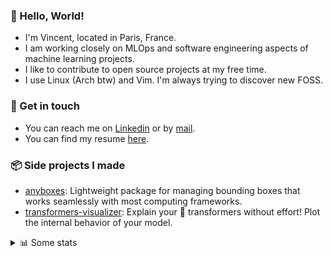 ### 👋 Hello, World!

- I'm Vincent, located in Paris, France.
- I am working closely on MLOps and software engineering aspects of machine learning projects.
- I like to contribute to open source projects at my free time.
- I use Linux (Arch btw) and Vim. I'm always trying to discover new FOSS.

### 🔗 Get in touch

- You can reach me on [Linkedin](https://www.linkedin.com/in/vincent-duchauffour-3a9641155/) or by [mail](mailto:vincent.duchauffour@proton.me).
- You can find my resume [here](https://raw.githubusercontent.com/VDuchauffour/resume/main/resume.pdf).

### 📦 Side projects I made

- [anyboxes](https://github.com/VDuchauffour/anyboxes): Lightweight package for managing bounding boxes that works seamlessly with most computing frameworks.
- [transformers-visualizer](https://github.com/VDuchauffour/transformers-visualizer): Explain your 🤗 transformers without effort! Plot the internal behavior of your model. 

<details><summary>📊 Some stats</summary>  
  
<p align="center">
  <img alt="VDuchauffour's github stats" src="https://github-readme-stats.vercel.app/api?username=VDuchauffour&include_all_commits=true&show_icons=true&theme=react"/>
  <br />
  <img alt="VDuchauffour's streak stats" src="https://streak-stats.demolab.com?user=VDuchauffour&theme=react"/>
  <br />
  <img alt="VDuchauffour's language stats" src="https://github-readme-stats.vercel.app/api/top-langs/?username=VDuchauffour&count_private=true&include_all_commits=true&show_icons=true&layout=compact&theme=react"/>
  <!--   <br />
  <img alt="VDuchauffour's Wakatime stats" src="https://github-readme-stats.vercel.app/api/wakatime?username=VDuchauffour&theme=react"/> -->
</p>

#### 🧭 Wakatime stats
<!--START_SECTION:waka-->
![Code Time](http://img.shields.io/badge/Code%20Time-1%2C464%20hrs%209%20mins-blue)

![Lines of code](https://img.shields.io/badge/From%20Hello%20World%20I%27ve%20Written-2.0%20million%20lines%20of%20code-blue)

**🐱 My GitHub Data** 

> 📦 970.8 kB Used in GitHub's Storage 
 > 
> 🏆 48 Contributions in the Year 2024
 > 
> 🚫 Not Opted to Hire
 > 
> 📜 9 Public Repositories 
 > 
> 🔑 2 Private Repositories 
 > 
**I'm a Night 🦉** 

```text
🌞 Morning                58 commits          █░░░░░░░░░░░░░░░░░░░░░░░░   04.84 % 
🌆 Daytime                340 commits         ███████░░░░░░░░░░░░░░░░░░   28.36 % 
🌃 Evening                643 commits         █████████████░░░░░░░░░░░░   53.63 % 
🌙 Night                  158 commits         ███░░░░░░░░░░░░░░░░░░░░░░   13.18 % 
```
📅 **I'm Most Productive on Saturday** 

```text
Monday                   156 commits         ███░░░░░░░░░░░░░░░░░░░░░░   13.01 % 
Tuesday                  107 commits         ██░░░░░░░░░░░░░░░░░░░░░░░   08.92 % 
Wednesday                205 commits         ████░░░░░░░░░░░░░░░░░░░░░   17.10 % 
Thursday                 175 commits         ████░░░░░░░░░░░░░░░░░░░░░   14.60 % 
Friday                   111 commits         ██░░░░░░░░░░░░░░░░░░░░░░░   09.26 % 
Saturday                 317 commits         ███████░░░░░░░░░░░░░░░░░░   26.44 % 
Sunday                   128 commits         ███░░░░░░░░░░░░░░░░░░░░░░   10.68 % 
```


📊 **This Week I Spent My Time On** 

```text
💬 Programming Languages: 
YAML                     6 hrs 13 mins       ████████████░░░░░░░░░░░░░   48.07 % 
Python                   2 hrs 12 mins       ████░░░░░░░░░░░░░░░░░░░░░   17.03 % 
Makefile                 1 hr 39 mins        ███░░░░░░░░░░░░░░░░░░░░░░   12.78 % 
TOML                     1 hr 16 mins        ██░░░░░░░░░░░░░░░░░░░░░░░   09.87 % 
Docker                   32 mins             █░░░░░░░░░░░░░░░░░░░░░░░░   04.17 % 
```


 Last Updated on 30/01/2024 00:35:40 UTC
<!--END_SECTION:waka-->
</details>
